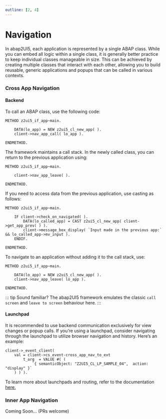 ```yaml
---
outline: [2, 4]
---
```

# Navigation

In abap2UI5, each application is represented by a single ABAP class. While you can embed all logic within a single class, it is generally better practice to keep individual classes manageable in size. This can be achieved by creating multiple classes that interact with each other, allowing you to build reusable, generic applications and popups that can be called in various contexts.

### Cross App Navigation

#### Backend
To call an ABAP class, use the following code:
```abap
METHOD z2ui5_if_app~main.

    DATA(lo_app) = NEW z2ui5_cl_new_app( ).
    client->nav_app_call( lo_app ).

ENDMETHOD.
```
The framework maintains a call stack. In the newly called class, you can return to the previous application using:
```abap
METHOD z2ui5_if_app~main.

    client->nav_app_leave( ).

ENDMETHOD.
```
If you need to access data from the previous application, use casting as follows:
```abap
METHOD z2ui5_if_app~main.

    IF client->check_on_navigated( ).
        DATA(lo_called_app) = CAST z2ui5_cl_new_app( client->get_app_prev( ) ).
        client->message_box_display( `Input made in the previous app:` && lo_called_app->mv_input ).
    ENDIF.

ENDMETHOD.
```
To navigate to an application without adding it to the call stack, use:
```abap
METHOD z2ui5_if_app~main.

    DATA(lo_app) = NEW z2ui5_cl_new_app( ).
    client->nav_app_leave( lo_app ).

ENDMETHOD.
```
::: tip
Sound familiar? The abap2UI5 framework emulates the classic `call screen` and `leave to screen` behaviour here.
:::

#### Launchpad
It is recommended to use backend communication exclusively for view changes or popup calls. If you’re using a launchpad, consider navigating through the launchpad to utilize browser navigation and history. Here’s an example:
```abap
client->_event_client(
    val = client->cs_event-cross_app_nav_to_ext
        t_arg  = VALUE #( ( 
            `{ semanticObject: "Z2UI5_CL_LP_SAMPLE_04",  action: "display" }` 
    ) ) ).
```
To learn more about launchpads and routing, refer to the documentation [here.](/configuration/launchpad)

### Inner App Navigation

Coming Soon... (PRs welcome)